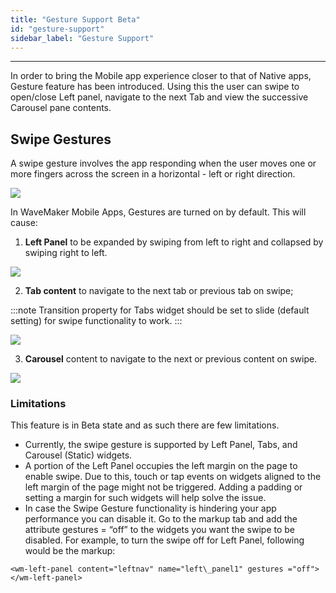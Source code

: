 ```yaml
---
title: "Gesture Support Beta"
id: "gesture-support"
sidebar_label: "Gesture Support"
---
```

---

In order to bring the Mobile app experience closer to that of Native apps, Gesture feature has been introduced. Using this the user can swipe to open/close Left panel, navigate to the next Tab and view the successive Carousel pane contents.

## Swipe Gestures

A swipe gesture involves the app responding when the user moves one or more fingers across the screen in a horizontal - left or right direction. 

[![](/learn/assets/swipe.png)](/learn/assets/swipe.png)

In WaveMaker Mobile Apps, Gestures are turned on by default. This will cause:

1. **Left Panel** to be expanded by swiping from left to right and collapsed by swiping right to left.  

[![](/learn/assets/swipe_leftpanel.png)](/learn/assets/swipe_leftpanel.png)

2. **Tab content** to navigate to the next tab or previous tab on swipe; 

:::note
Transition property for Tabs widget should be set to slide (default setting) for swipe functionality to work. 
:::

[![](/learn/assets/swipe_tabs.png)](/learn/assets/swipe_tabs.png)

3. **Carousel** content to navigate to the next or previous content on swipe. 

[![](/learn/assets/swipe_carousel.png)](/learn/assets/swipe_carousel.png)

### Limitations

This feature is in Beta state and as such there are few limitations.

- Currently, the swipe gesture is supported by Left Panel, Tabs, and Carousel (Static) widgets.
- A portion of the Left Panel occupies the left margin on the page to enable swipe. Due to this, touch or tap events on widgets aligned to the left margin of the page might not be triggered. Adding a padding or setting a margin for such widgets will help solve the issue.
- In case the Swipe Gesture functionality is hindering your app performance you can disable it. Go to the markup tab and add the attribute gestures = “off” to the widgets you want the swipe to be disabled. For example, to turn the swipe off for Left Panel, following would be the markup:

```   
<wm-left-panel content="leftnav" name="left\_panel1" gestures ="off"></wm-left-panel>
```
    

